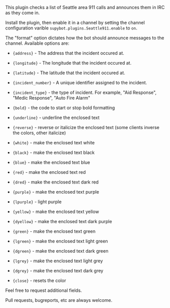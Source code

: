 This plugin checks a list of Seattle area 911 calls and announces them in IRC as they come in.

Install the plugin, then enable it in a channel by setting the channel configuration varible
`supybot.plugins.Seattle911.enable` to `on`.

The "format" option dictates how the bot should announce messages to the
channel. Available options are:
 
* `{address}` - The address that the incident occured at.

* `{longitude}` - The longitude that the incident occured at.

* `{latitude}` - The latitude that the incident occured at.

* `{incident_number}` - A unique identifier assigned to the incident.

* `{incident_type}` - the type of incident. For example, "Aid Response", "Medic Response", "Auto Fire Alarm"

* `{bold}` - the code to start or stop bold formatting

* `{underline}` - underline the enclosed text

* `{reverse}` - reverse or italicize the enclosed text (some clients inverse the colors, other italicize)

* `{white}` - make the enclosed text white

* `{black}` - make the enclosed text black

* `{blue}` - make the enclosed text blue

* `{red}` - make the enclosed text red

* `{dred}` - make the enclosed text dark red

* `{purple}` - make the enclosed text purple

* `{lpurple}` - light purple

* `{yellow}` - make the enclosed text yellow

* `{dyellow}` - make the enclosed text dark purple

* `{green}` - make the enclosed text green

* `{lgreen}` - make the enclosed text light green

* `{dgreen}` - make the enclosed text dark green

* `{lgrey}` - make the enclosed text light grey

* `{dgrey}` - make the enclosed text dark grey

* `{close}` - resets the color

Feel free to request additional fields.

Pull requests, bugreports, etc are always welcome.
